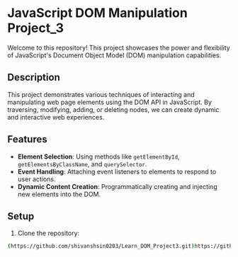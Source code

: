 # JavaScript DOM Manipulation Project_3

Welcome to this repository! This project showcases the power and flexibility of JavaScript's Document Object Model (DOM) manipulation capabilities.

## Description

This project demonstrates various techniques of interacting and manipulating web page elements using the DOM API in JavaScript. By traversing, modifying, adding, or deleting nodes, we can create dynamic and interactive web experiences.

## Features

- **Element Selection**: Using methods like `getElementById`, `getElementsByClassName`, and `querySelector`.
- **Event Handling**: Attaching event listeners to elements to respond to user actions.
- **Dynamic Content Creation**: Programmatically creating and injecting new elements into the DOM.


## Setup

1. Clone the repository:
```bash
(https://github.com/shivanshsin0203/Learn_DOM_Project3.git)https://github.com/shivanshsin0203/Learn_DOM_Project3.git

